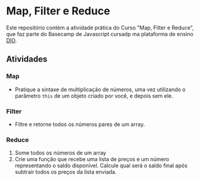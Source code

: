 # Map, Filter e Reduce

Este repositório contém a atividade prática do Curso "Map, Filter e Reduce", que faz parte do Basecamp de Javascript cursadp ma plataforma de ensino [DIO](https://web.dio.me/).

## Atividades

### Map
- Pratique a sintaxe de multiplicação de números, uma vez utilizando o parâmetro `this` de um objeto criado por você, e depois sem ele.

### Filter
- Filtre e retorne todos os números pares de um array.

### Reduce
1. Some todos os números de um array
2. Crie uma função que recebe uma lista de preços e um número representando o saldo disponível. Calcule qual será o saldo final após subtrair todos os preços da lista enviada.
